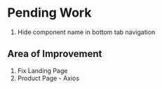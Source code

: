 # Pending Work

1. Hide component name in bottom tab navigation

## Area of Improvement

1. Fix Landing Page
2. Product Page - Axios
